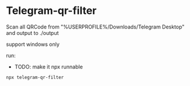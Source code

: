 # Telegram-qr-filter

Scan all QRCode from "%USERPROFILE%/Downloads/Telegram Desktop" and output to ./output

support windows only

run:

- TODO: make it npx runnable

```batch
npx telegram-qr-filter
```

